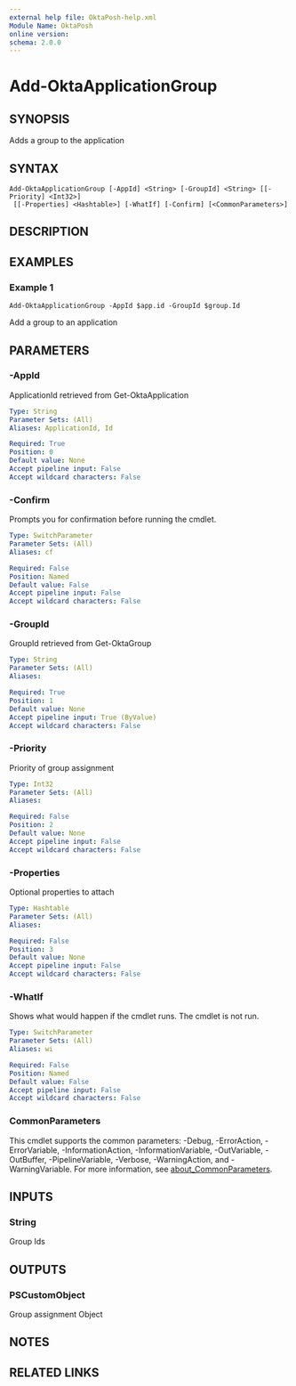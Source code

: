 ```yaml
---
external help file: OktaPosh-help.xml
Module Name: OktaPosh
online version:
schema: 2.0.0
---
```


# Add-OktaApplicationGroup

## SYNOPSIS
Adds a group to the application

## SYNTAX

```
Add-OktaApplicationGroup [-AppId] <String> [-GroupId] <String> [[-Priority] <Int32>]
 [[-Properties] <Hashtable>] [-WhatIf] [-Confirm] [<CommonParameters>]
```

## DESCRIPTION

## EXAMPLES

### Example 1
```
Add-OktaApplicationGroup -AppId $app.id -GroupId $group.Id
```

Add a group to an application

## PARAMETERS

### -AppId
ApplicationId retrieved from Get-OktaApplication

```yaml
Type: String
Parameter Sets: (All)
Aliases: ApplicationId, Id

Required: True
Position: 0
Default value: None
Accept pipeline input: False
Accept wildcard characters: False
```

### -Confirm
Prompts you for confirmation before running the cmdlet.

```yaml
Type: SwitchParameter
Parameter Sets: (All)
Aliases: cf

Required: False
Position: Named
Default value: False
Accept pipeline input: False
Accept wildcard characters: False
```

### -GroupId
GroupId retrieved from Get-OktaGroup

```yaml
Type: String
Parameter Sets: (All)
Aliases:

Required: True
Position: 1
Default value: None
Accept pipeline input: True (ByValue)
Accept wildcard characters: False
```

### -Priority
Priority of group assignment

```yaml
Type: Int32
Parameter Sets: (All)
Aliases:

Required: False
Position: 2
Default value: None
Accept pipeline input: False
Accept wildcard characters: False
```

### -Properties
Optional properties to attach

```yaml
Type: Hashtable
Parameter Sets: (All)
Aliases:

Required: False
Position: 3
Default value: None
Accept pipeline input: False
Accept wildcard characters: False
```

### -WhatIf
Shows what would happen if the cmdlet runs.
The cmdlet is not run.

```yaml
Type: SwitchParameter
Parameter Sets: (All)
Aliases: wi

Required: False
Position: Named
Default value: False
Accept pipeline input: False
Accept wildcard characters: False
```

### CommonParameters
This cmdlet supports the common parameters: -Debug, -ErrorAction, -ErrorVariable, -InformationAction, -InformationVariable, -OutVariable, -OutBuffer, -PipelineVariable, -Verbose, -WarningAction, and -WarningVariable. For more information, see [about_CommonParameters](http://go.microsoft.com/fwlink/?LinkID=113216).

## INPUTS

### String

Group Ids

## OUTPUTS

### PSCustomObject

Group assignment Object

## NOTES

## RELATED LINKS
